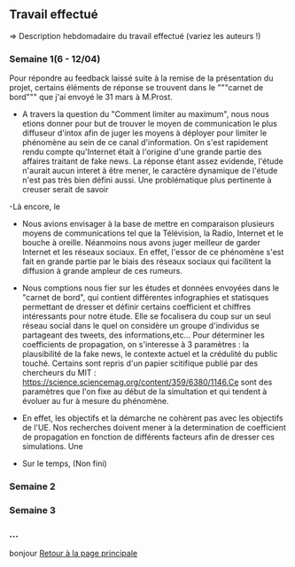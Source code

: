 ## Travail effectué 

=> Description hebdomadaire du travail effectué (variez les auteurs !)

### Semaine 1(6 - 12/04)
Pour répondre au feedback laissé suite à la remise de la présentation du projet, certains éléments de réponse se trouvent dans le """carnet de bord""" que j'ai envoyé le 31 mars à M.Prost. 
- A travers la question du "Comment limiter au maximum", nous nous etions donner pour but de trouver le moyen de communication le plus diffuseur d'intox afin de juger les moyens à déployer pour limiter le phénomène au sein de ce canal d'information. On s'est rapidement rendu compte qu'Internet était à l'origine  d'une grande partie des affaires traitant de fake news. La réponse étant assez evidende, l'étude n'aurait aucun interet à être mener, le caractère dynamique de l'étude n'est pas très bien défini aussi. Une problématique plus pertinente à creuser serait de savoir 

-Là encore, le 
- Nous avions envisager à la base de mettre en comparaison plusieurs moyens de communications tel que la Télévision, la Radio, Internet et le bouche à oreille. Néanmoins nous avons juger meilleur de garder Internet et les réseaux sociaux. En effet, l'essor de ce phénomène s'est fait en grande partie par le biais des réseaux sociaux qui facilitent la diffusion à grande ampleur de ces rumeurs.

- Nous comptions nous fier sur les études et données envoyées dans le "carnet de bord", qui contient différentes infographies et statisques permettant de dresser et définir certains coefficient et chiffres intéressants pour notre étude. Elle se focalisera du coup sur un seul réseau social dans le quel on considère un groupe d'individus se partageant des tweets, des informations,etc...  Pour déterminer les coefficients de propagation, on s'interesse à 3 paramètres : la plausibilité de la fake news, le contexte actuel et la crédulité du public touché. Certains sont repris d'un papier scitifique publié par des chercheurs du MIT : https://science.sciencemag.org/content/359/6380/1146.Ce sont des paramètres que  l'on fixe au début de la simultation et qui tendent à évoluer au fur à mesure du phénomène.

- En effet, les objectifs et la démarche ne cohèrent pas avec les objectifs de l'UE. Nos recherches doivent mener à la determination de coefficient de propagation en fonction de différents facteurs afin de dresser ces simulations. Une 

- Sur le temps, 
(Non fini)
### Semaine 2
### Semaine 3
### ...

bonjour
<a href="index.html"> Retour à la page principale </a>
